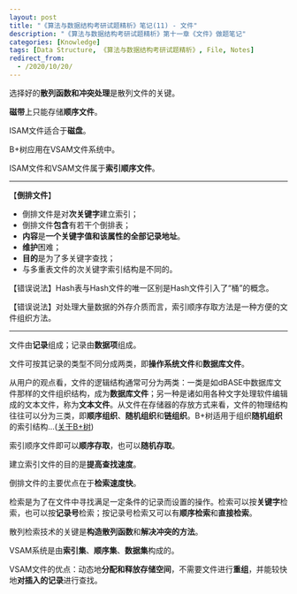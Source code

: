 ```yaml
---
layout: post
title: "《算法与数据结构考研试题精析》笔记(11) - 文件"
description: "《算法与数据结构考研试题精析》第十一章《文件》做题笔记"
categories: [Knowledge]
tags: [Data Structure, 《算法与数据结构考研试题精析》, File, Notes]
redirect_from:
  - /2020/10/20/
---
```


选择好的**散列函数和冲突处理**是散列文件的关键。

**磁带**上只能存储**顺序文件**。

ISAM文件适合于**磁盘**。

B+树应用在VSAM文件系统中。

ISAM文件和VSAM文件属于**索引顺序文件**。

***

【**倒排文件**】

* 倒排文件是对**次关键字**建立索引；
* 倒排文件**包含**有若干个倒排表；
* **内容**是**一个关键字值和该属性的全部记录地址**。
* **维护**困难；
* **目的**是为了多关键字查找；
* 与多重表文件的次关键字索引结构是不同的。

【错误说法】Hash表与Hash文件的唯一区别是Hash文件引入了“桶”的概念。

【错误说法】对处理大量数据的外存介质而言，索引顺序存取方法是一种方便的文件组织方法。

***

文件由**记录**组成；记录由**数据项**组成。

文件可按其记录的类型不同分成两类，即**操作系统文件**和**数据库文件**。

从用户的观点看，文件的逻辑结构通常可分为两类：一类是如dBASE中数据库文件那样的文件组织结构，成为**数据库文件**；另一种是诸如用各种文字处理软件编辑成的文本文件，称为**文本文件**。从文件在存储器的存放方式来看，文件的物理结构往往可以分为三类，即**顺序组织**、**随机组织**和**链组织**。B+树适用于组织**随机组织**的索引结构...([关于B+树](https://authurwhywait.github.io/blog/2020/06/19/B+_Tree/))

索引顺序文件即可以**顺序存取**，也可以**随机存取**。

建立索引文件的目的是**提高查找速度**。

倒排文件的主要优点在于**检索速度快**。

检索是为了在文件中寻找满足一定条件的记录而设置的操作。检索可以按**关键字**检索，也可以按**记录号**检索；按记录号检索又可以有**顺序检索**和**直接检索**。

散列检索技术的关键是**构造散列函数**和**解决冲突的方法**。

VSAM系统是由**索引集**、**顺序集**、**数据集**构成的。

VSAM文件的优点：动态地**分配和释放存储空间**，不需要文件进行**重组**，并能较快地**对插入的记录**进行查找。
